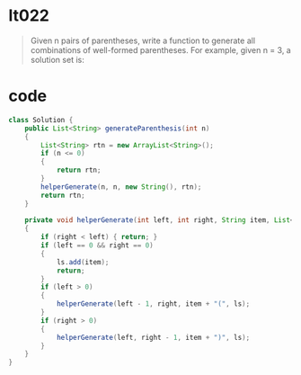 # lt022
> Given n pairs of parentheses, write a function to generate all combinations of well-formed parentheses.
> For example, given n = 3, a solution set is:


# code
```Java
class Solution {
    public List<String> generateParenthesis(int n) 
    {
        List<String> rtn = new ArrayList<String>();
        if (n <= 0) 
        {
            return rtn;
        }
        helperGenerate(n, n, new String(), rtn);
        return rtn;
    }
    
    private void helperGenerate(int left, int right, String item, List<String> ls) 
    {
        if (right < left) { return; }
        if (left == 0 && right == 0) 
        {
            ls.add(item);
            return;
        }
        if (left > 0) 
        {
            helperGenerate(left - 1, right, item + "(", ls);
        } 
        if (right > 0) 
        {
            helperGenerate(left, right - 1, item + ")", ls);
        }
    }
}
```